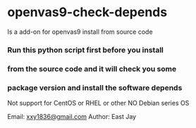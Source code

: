 # openvas9-check-depends
Is a add-on for openvas9 install from source code

### Run this python script first before you install
### from the source code and it will check you some
### package version and install the software depends

Not support for CentOS or RHEL or other NO Debian series OS

Email: xxy1836@gmail.com
Author: East Jay
